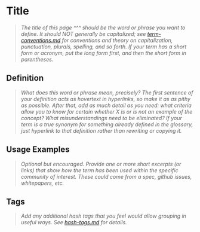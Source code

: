 # Title

>_The title of this page ^^^ should be the word or phrase you want to define. It should NOT generally be capitalized; see [term-conventions.md](https://github.com/trustoverip/concepts-and-terminology-wg/blob/master/docs/term-conventions.md) for conventions and theory on capitalization, punctuation, plurals, spelling, and so forth. If your term has a short form or acronym, put the long form first, and then the short form in parentheses._

## Definition
>_What does this word or phrase mean, precisely? The first sentence of your definition acts as hovertext in hyperlinks, so make it as as pithy as possible. After that, add as much detail as you need: what criteria allow you to know for certain whether X is or is not an example of the concept? What misunderstandings need to be eliminated? If your term is a true synonym for something already defined in the glossary, just hyperlink to that definition rather than rewriting or copying it._

## Usage Examples
>_Optional but encouraged. Provide one or more short excerpts (or links) that show how the term has been used within the specific community of interest. These could come from a spec, github issues, whitepapers, etc._

## Tags
>_Add any additional hash tags that you feel would allow grouping in useful ways. See [hash-tags.md](https://github.com/trustoverip/concepts-and-terminology-wg/blob/master/docs/hash-tags.md) for details._

